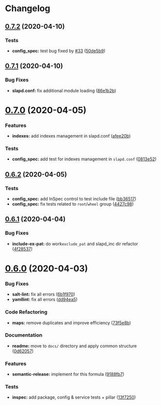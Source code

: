 # Changelog

## [0.7.2](https://github.com/saltstack-formulas/openldap-formula/compare/v0.7.1...v0.7.2) (2020-04-10)


### Tests

* **config_spec:** test bug fixed by [#33](https://github.com/saltstack-formulas/openldap-formula/issues/33) ([50de5b9](https://github.com/saltstack-formulas/openldap-formula/commit/50de5b91dca94bc2d665e4eb6467bb3fbdf2e1b4))

## [0.7.1](https://github.com/saltstack-formulas/openldap-formula/compare/v0.7.0...v0.7.1) (2020-04-10)


### Bug Fixes

* **slapd.conf:** fix additional module loading ([86e1b2b](https://github.com/saltstack-formulas/openldap-formula/commit/86e1b2b55e3280c5ea4c1334be0d3e599166e7dd))

# [0.7.0](https://github.com/saltstack-formulas/openldap-formula/compare/v0.6.2...v0.7.0) (2020-04-05)


### Features

* **indexes:** add indexes management in slapd.conf ([afee20b](https://github.com/saltstack-formulas/openldap-formula/commit/afee20b4146daeb9bb5b8bc05ce56f69436526c3))


### Tests

* **config_spec:** add test for indexes management in `slapd.conf` ([0813e52](https://github.com/saltstack-formulas/openldap-formula/commit/0813e52a213079caab021f81bec844db42500faf))

## [0.6.2](https://github.com/saltstack-formulas/openldap-formula/compare/v0.6.1...v0.6.2) (2020-04-05)


### Tests

* **config_spec:** add InSpec control to test include file ([bb36517](https://github.com/saltstack-formulas/openldap-formula/commit/bb36517f5f541a38b7e313270662ce360a624670))
* **config_spec:** fix tests related to `root`/`wheel` group ([4427c98](https://github.com/saltstack-formulas/openldap-formula/commit/4427c98f4968df76cd53a245110f9cc4f6d562b3))

## [0.6.1](https://github.com/saltstack-formulas/openldap-formula/compare/v0.6.0...v0.6.1) (2020-04-04)


### Bug Fixes

* **include-ex-pat:** do work`exclude_pat` and slapd_inc dir refactor ([4f28537](https://github.com/saltstack-formulas/openldap-formula/commit/4f285378a74ea1745b0f26bc66dc350de81f4a57))

# [0.6.0](https://github.com/saltstack-formulas/openldap-formula/compare/v0.5.4...v0.6.0) (2020-04-03)


### Bug Fixes

* **salt-lint:** fix all errors ([6b1f970](https://github.com/saltstack-formulas/openldap-formula/commit/6b1f970eaabf6267205c819416a1503616df53c1))
* **yamllint:** fix all errors ([dd94ea5](https://github.com/saltstack-formulas/openldap-formula/commit/dd94ea5373ede5fa91737933c164abb7b87c746b))


### Code Refactoring

* **maps:** remove duplicates and improve efficiency ([73f5e8b](https://github.com/saltstack-formulas/openldap-formula/commit/73f5e8bf7e169c381cca8d65f732486a247252c6))


### Documentation

* **readme:** move to `docs/` directory and apply common structure ([0d62057](https://github.com/saltstack-formulas/openldap-formula/commit/0d6205791e74e04d065c41d2564cde01815d28ce))


### Features

* **semantic-release:** implement for this formula ([9188fb7](https://github.com/saltstack-formulas/openldap-formula/commit/9188fb7a7dd16af3e26fc20c39774ec4d9c54bfd))


### Tests

* **inspec:** add package, config & service tests + pillar ([13f7250](https://github.com/saltstack-formulas/openldap-formula/commit/13f725032b1db0b37928b318c81816ce8da967e7))
